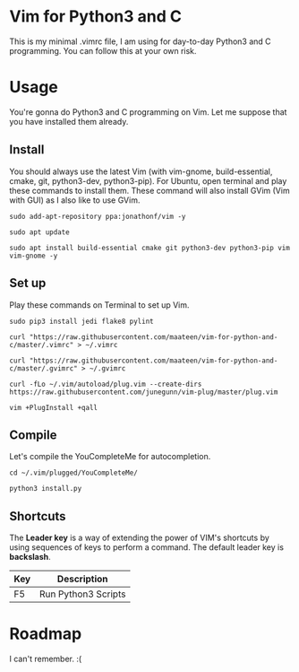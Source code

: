 # Vim for Python3 and C

This is my minimal .vimrc file, I am using for day-to-day Python3 and C programming. You can follow this at your own risk.

# Usage

You're gonna do Python3 and C programming on Vim. Let me suppose that you have installed them already.

## Install

You should always use the latest Vim (with vim-gnome, build-essential, cmake, git, python3-dev, python3-pip). For Ubuntu, open terminal and play these commands to install them. These command will also install GVim (Vim with GUI) as I also like to use GVim.

```
sudo add-apt-repository ppa:jonathonf/vim -y
```
```
sudo apt update
```
```
sudo apt install build-essential cmake git python3-dev python3-pip vim vim-gnome -y
```

## Set up

Play these commands on Terminal to set up Vim.

```
sudo pip3 install jedi flake8 pylint
```
```
curl "https://raw.githubusercontent.com/maateen/vim-for-python-and-c/master/.vimrc" > ~/.vimrc
```
```
curl "https://raw.githubusercontent.com/maateen/vim-for-python-and-c/master/.gvimrc" > ~/.gvimrc
```
```
curl -fLo ~/.vim/autoload/plug.vim --create-dirs https://raw.githubusercontent.com/junegunn/vim-plug/master/plug.vim
```
```
vim +PlugInstall +qall
```

## Compile

Let's compile the YouCompleteMe for autocompletion.

```
cd ~/.vim/plugged/YouCompleteMe/
```
```
python3 install.py
```

## Shortcuts
The **Leader key** is a way of extending the power of VIM's shortcuts by using sequences of keys to perform a command. The default leader key is **backslash**.

| Key | Description |
| --- | --- |
| F5 | Run Python3 Scripts |

# Roadmap

I can't remember. :(

